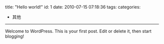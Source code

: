 title: "Hello world!"
id: 1
date: 2010-07-15 07:18:36
tags: 
categories: 
- 其他
---

Welcome to WordPress. This is your first post. Edit or delete it, then start blogging!